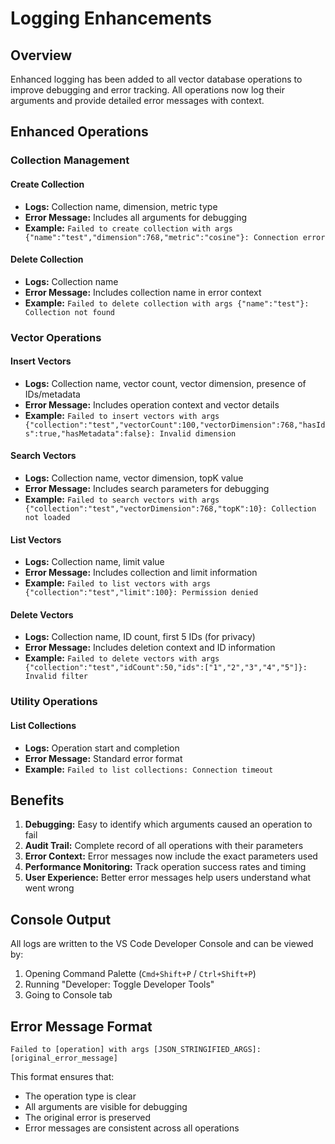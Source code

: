 # Logging Enhancements

## Overview

Enhanced logging has been added to all vector database operations to improve debugging and error tracking. All operations now log their arguments and provide detailed error messages with context.

## Enhanced Operations

### Collection Management

#### Create Collection

- **Logs:** Collection name, dimension, metric type
- **Error Message:** Includes all arguments for debugging
- **Example:** `Failed to create collection with args {"name":"test","dimension":768,"metric":"cosine"}: Connection error`

#### Delete Collection

- **Logs:** Collection name
- **Error Message:** Includes collection name in error context
- **Example:** `Failed to delete collection with args {"name":"test"}: Collection not found`

### Vector Operations

#### Insert Vectors

- **Logs:** Collection name, vector count, vector dimension, presence of IDs/metadata
- **Error Message:** Includes operation context and vector details
- **Example:** `Failed to insert vectors with args {"collection":"test","vectorCount":100,"vectorDimension":768,"hasIds":true,"hasMetadata":false}: Invalid dimension`

#### Search Vectors

- **Logs:** Collection name, vector dimension, topK value
- **Error Message:** Includes search parameters for debugging
- **Example:** `Failed to search vectors with args {"collection":"test","vectorDimension":768,"topK":10}: Collection not loaded`

#### List Vectors

- **Logs:** Collection name, limit value
- **Error Message:** Includes collection and limit information
- **Example:** `Failed to list vectors with args {"collection":"test","limit":100}: Permission denied`

#### Delete Vectors

- **Logs:** Collection name, ID count, first 5 IDs (for privacy)
- **Error Message:** Includes deletion context and ID information
- **Example:** `Failed to delete vectors with args {"collection":"test","idCount":50,"ids":["1","2","3","4","5"]}: Invalid filter`

### Utility Operations

#### List Collections

- **Logs:** Operation start and completion
- **Error Message:** Standard error format
- **Example:** `Failed to list collections: Connection timeout`

## Benefits

1. **Debugging:** Easy to identify which arguments caused an operation to fail
2. **Audit Trail:** Complete record of all operations with their parameters
3. **Error Context:** Error messages now include the exact parameters used
4. **Performance Monitoring:** Track operation success rates and timing
5. **User Experience:** Better error messages help users understand what went wrong

## Console Output

All logs are written to the VS Code Developer Console and can be viewed by:

1. Opening Command Palette (`Cmd+Shift+P` / `Ctrl+Shift+P`)
2. Running "Developer: Toggle Developer Tools"
3. Going to Console tab

## Error Message Format

```
Failed to [operation] with args [JSON_STRINGIFIED_ARGS]: [original_error_message]
```

This format ensures that:

- The operation type is clear
- All arguments are visible for debugging
- The original error is preserved
- Error messages are consistent across all operations
